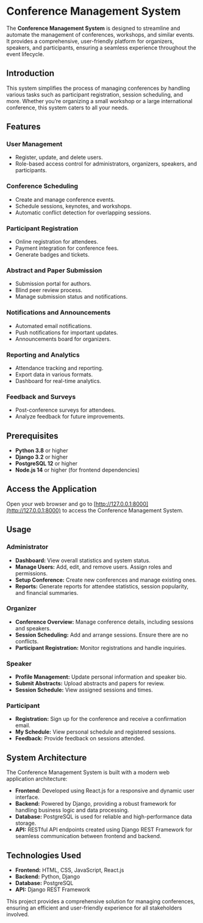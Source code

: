 # Conference Management System

The **Conference Management System** is designed to streamline and automate the management of conferences, workshops, and similar events. It provides a comprehensive, user-friendly platform for organizers, speakers, and participants, ensuring a seamless experience throughout the event lifecycle.

## Introduction
This system simplifies the process of managing conferences by handling various tasks such as participant registration, session scheduling, and more. Whether you’re organizing a small workshop or a large international conference, this system caters to all your needs.

## Features

### User Management
- Register, update, and delete users.
- Role-based access control for administrators, organizers, speakers, and participants.

### Conference Scheduling
- Create and manage conference events.
- Schedule sessions, keynotes, and workshops.
- Automatic conflict detection for overlapping sessions.

### Participant Registration
- Online registration for attendees.
- Payment integration for conference fees.
- Generate badges and tickets.

### Abstract and Paper Submission
- Submission portal for authors.
- Blind peer review process.
- Manage submission status and notifications.

### Notifications and Announcements
- Automated email notifications.
- Push notifications for important updates.
- Announcements board for organizers.

### Reporting and Analytics
- Attendance tracking and reporting.
- Export data in various formats.
- Dashboard for real-time analytics.

### Feedback and Surveys
- Post-conference surveys for attendees.
- Analyze feedback for future improvements.

## Prerequisites
- **Python 3.8** or higher
- **Django 3.2** or higher
- **PostgreSQL 12** or higher
- **Node.js 14** or higher (for frontend dependencies)

## Access the Application
Open your web browser and go to [http://127.0.0.1:8000](http://127.0.0.1:8000) to access the Conference Management System.

## Usage

### Administrator
- **Dashboard:** View overall statistics and system status.
- **Manage Users:** Add, edit, and remove users. Assign roles and permissions.
- **Setup Conference:** Create new conferences and manage existing ones.
- **Reports:** Generate reports for attendee statistics, session popularity, and financial summaries.

### Organizer
- **Conference Overview:** Manage conference details, including sessions and speakers.
- **Session Scheduling:** Add and arrange sessions. Ensure there are no conflicts.
- **Participant Registration:** Monitor registrations and handle inquiries.

### Speaker
- **Profile Management:** Update personal information and speaker bio.
- **Submit Abstracts:** Upload abstracts and papers for review.
- **Session Schedule:** View assigned sessions and times.

### Participant
- **Registration:** Sign up for the conference and receive a confirmation email.
- **My Schedule:** View personal schedule and registered sessions.
- **Feedback:** Provide feedback on sessions attended.

## System Architecture
The Conference Management System is built with a modern web application architecture:

- **Frontend:** Developed using React.js for a responsive and dynamic user interface.
- **Backend:** Powered by Django, providing a robust framework for handling business logic and data processing.
- **Database:** PostgreSQL is used for reliable and high-performance data storage.
- **API:** RESTful API endpoints created using Django REST Framework for seamless communication between frontend and backend.

## Technologies Used
- **Frontend:** HTML, CSS, JavaScript, React.js
- **Backend:** Python, Django
- **Database:** PostgreSQL
- **API:** Django REST Framework

This project provides a comprehensive solution for managing conferences, ensuring an efficient and user-friendly experience for all stakeholders involved.
